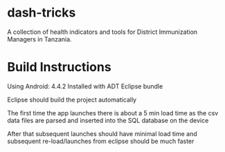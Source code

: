 dash-tricks
===========

A collection of health indicators and tools for District Immunization Managers in Tanzania.

Build Instructions
==================

Using Android: 4.4.2
Installed with ADT Eclipse bundle

Eclipse should build the project automatically

The first time the app launches there is about a 5 min
load time as the csv data files are parsed and inserted
into the SQL database on the device

After that subsequent launches should have minimal load time
and subsequent re-load/launches from eclipse should be much faster




